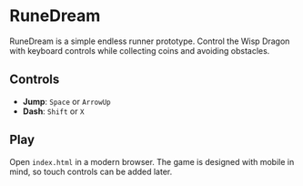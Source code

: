 # RuneDream

RuneDream is a simple endless runner prototype. Control the Wisp Dragon with keyboard controls while collecting coins and avoiding obstacles.

## Controls

- **Jump**: `Space` or `ArrowUp`
- **Dash**: `Shift` or `X`

## Play

Open `index.html` in a modern browser. The game is designed with mobile in mind, so touch controls can be added later.

